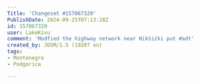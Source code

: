 ```yaml
---
Title: 'Changeset #157067329'
PublishDate: 2024-09-25T07:13:28Z
id: 157067329
user: LakeKivu
comment: 'Modfied the highway network near Nikšićki put #adt'
created_by: JOSM/1.5 (19207 en)
tags:
- Montenegro
- Podgorica

---
```

